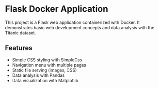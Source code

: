 # Flask Docker Application

This project is a Flask web application containerized with Docker. It demonstrates basic web development concepts and data analysis with the Titanic dataset.

## Features

- Simple CSS styling with SimpleCss
- Navigation menu with multiple pages
- Static file serving (images, CSS)
- Data analysis with Pandas
- Data visualization with Matplotlib
